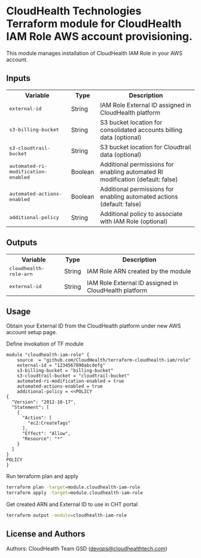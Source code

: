 CloudHealth Technologies Terraform module for CloudHealth IAM Role AWS account provisioning.
==================
This module manages installation of CloudHealth IAM Role in your AWS account.


Inputs
----------
<table>
  <tr>
    <th>Variable</th>
    <th>Type</th>
    <th>Description</th>
  </tr>
  <tr>
    <td><tt>external-id</tt></td>
    <td>String</td>
    <td>IAM Role External ID assigned in CloudHealth platform</td>
  </tr>
  <tr>
    <td><tt>s3-billing-bucket</tt></td>
    <td>String</td>
    <td>S3 bucket location for consolidated accounts billing data (optional)</td>
  </tr>
  <tr>
    <td><tt>s3-cloudtrail-bucket</tt></td>
    <td>String</td>
    <td>S3 bucket location for Cloudtrail data (optional)</td>
  </tr>
  <tr>
    <td><tt>automated-ri-modification-enabled</tt></td>
    <td>Boolean</td>
    <td>Additional permissions for enabling automated RI modification (default: false)</td>
  </tr>
  <tr>
    <td><tt>automated-actions-enabled</tt></td>
    <td>Boolean</td>
    <td>Additional permissions for enabling automated actions (default: false)</td>
  </tr>
  <tr>
    <td><tt>additional-policy</tt></td>
    <td>String</td>
    <td>Additional policy to associate with IAM Role (optional)</td>
  </tr>
</table>

Outputs
----------
<table>
  <tr>
    <th>Variable</th>
    <th>Type</th>
    <th>Description</th>
  </tr>
  <tr>
    <td><tt>cloudhealth-role-arn</tt></td>
    <td>String</td>
    <td>IAM Role ARN created by the module</td>
  </tr>
  <tr>
    <td><tt>external-id</tt></td>
    <td>String</td>
    <td>IAM Role External ID assigned in CloudHealth platform</td>
  </tr>
</table>

Usage
-----
Obtain your External ID from the CloudHealth platform under new AWS account setup page.

Define invokation of TF module

```
module "cloudhealth-iam-role" {
    source  = "github.com/CloudHealth/terraform-cloudhealth-iam/role"
    external-id = "1234567890abcdefg"
    s3-billing-bucket = "billing-bucket"
    s3-cloudtrail-bucket = "cloudtrail-bucket"
    automated-ri-modification-enabled = true
    automated-actions-enabled = true
    additional-policy = <<POLICY
{
  "Version": "2012-10-17",
  "Statement": [
    {
      "Action": [
        "ec2:CreateTags"
      ],
      "Effect": "Allow",
      "Resource": "*"
    }
  ]
}
POLICY
}
```

Run terraform plan and apply
```bash
terraform plan -target=module.cloudhealth-iam-role
terraform apply -target=module.cloudhealth-iam-role
```

Get created ARN and External ID to use in CHT portal
```bash
terraform output -module=cloudhealth-iam-role
```


License and Authors
-------------------
Authors: CloudHealth Team GSD (devops@cloudhealthtech.com)
